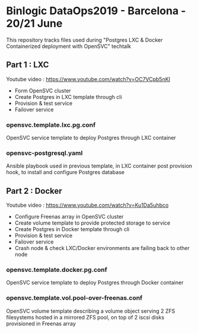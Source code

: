# Binlogic DataOps2019 - Barcelona - 20/21 June

This repository tracks files used during "Postgres LXC & Docker Containerized deployment with OpenSVC" techtalk

## Part 1 : LXC

Youtube video : https://www.youtube.com/watch?v=OC7VCpb5nKI

- Form OpenSVC cluster
- Create Postgres in LXC template through cli
- Provision & test service 
- Failover service


### opensvc.template.lxc.pg.conf

OpenSVC service template to deploy Postgres through LXC container

### opensvc-postgresql.yaml

Ansible playbook used in previous template, in LXC container post provision hook, to install and configure Postgres database

## Part 2 : Docker

Youtube video : https://www.youtube.com/watch?v=Ku1Da5uhbco

- Configure Freenas array in OpenSVC cluster
- Create volume template to provide protected storage to service
- Create Postgres in Docker template through cli
- Provision & test service
- Failover service
- Crash node & check LXC/Docker environments are failing back to other node

### opensvc.template.docker.pg.conf

OpenSVC service template to deploy Postgres through Docker container

### opensvc.template.vol.pool-over-freenas.conf

OpenSVC volume template describing a volume object serving 2 ZFS filesystems hosted in a mirrored ZFS pool, on top of 2 iscsi disks provisioned in Freenas array
